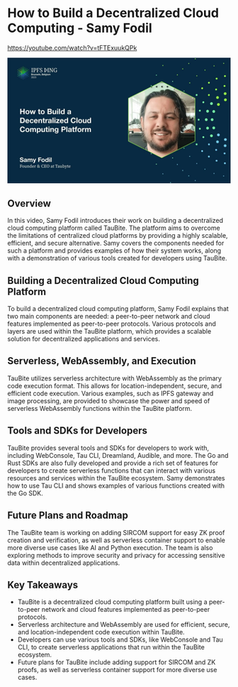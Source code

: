 # How to Build a Decentralized Cloud Computing - Samy Fodil

<https://youtube.com/watch?v=tFTExuukQPk>

![image for How to Build a Decentralized Cloud Computing - Samy Fodil](/thing23/tFTExuukQPk.jpg)

## Overview

In this video, Samy Fodil introduces their work on building a decentralized cloud computing platform called TauBite. The platform aims to overcome the limitations of centralized cloud platforms by providing a highly scalable, efficient, and secure alternative. Samy covers the components needed for such a platform and provides examples of how their system works, along with a demonstration of various tools created for developers using TauBite.

## Building a Decentralized Cloud Computing Platform

To build a decentralized cloud computing platform, Samy Fodil explains that two main components are needed: a peer-to-peer network and cloud features implemented as peer-to-peer protocols. Various protocols and layers are used within the TauBite platform, which provides a scalable solution for decentralized applications and services.

## Serverless, WebAssembly, and Execution

TauBite utilizes serverless architecture with WebAssembly as the primary code execution format. This allows for location-independent, secure, and efficient code execution. Various examples, such as IPFS gateway and image processing, are provided to showcase the power and speed of serverless WebAssembly functions within the TauBite platform.

## Tools and SDKs for Developers

TauBite provides several tools and SDKs for developers to work with, including WebConsole, Tau CLI, Dreamland, Audible, and more. The Go and Rust SDKs are also fully developed and provide a rich set of features for developers to create serverless functions that can interact with various resources and services within the TauBite ecosystem. Samy demonstrates how to use Tau CLI and shows examples of various functions created with the Go SDK.

## Future Plans and Roadmap

The TauBite team is working on adding SIRCOM support for easy ZK proof creation and verification, as well as serverless container support to enable more diverse use cases like AI and Python execution. The team is also exploring methods to improve security and privacy for accessing sensitive data within decentralized applications.

## Key Takeaways

- TauBite is a decentralized cloud computing platform built using a peer-to-peer network and cloud features implemented as peer-to-peer protocols.
- Serverless architecture and WebAssembly are used for efficient, secure, and location-independent code execution within TauBite.
- Developers can use various tools and SDKs, like WebConsole and Tau CLI, to create serverless applications that run within the TauBite ecosystem.
- Future plans for TauBite include adding support for SIRCOM and ZK proofs, as well as serverless container support for more diverse use cases.
